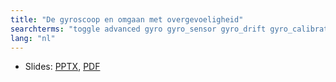 ```yaml
---
title: "De gyroscoop en omgaan met overgevoeligheid"
searchterms: "toggle advanced gyro gyro_sensor gyro_drift gyro_calibration angle rate de_gyroscoop_en_omgaan_met_overgevoeligheid"
lang: "nl"
---
```

 <ul>
 <li class="ng-binding">Slides:
 <a href="ProgrammingLessons/advanced/Gyro.pptx">PPTX</a>,
 <a href="ProgrammingLessons/advanced/Gyro.pdf">PDF</a>
 </li>
 
 </ul>
